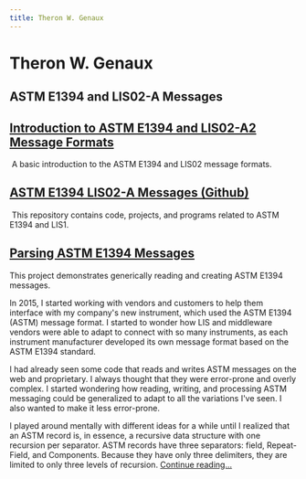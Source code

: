 ```yaml
---
title: Theron W. Genaux
---
```


# Theron W. Genaux

## ASTM E1394 and LIS02-A Messages

## [Introduction to ASTM E1394 and LIS02-A2 Message Formats](https://twgenaux.github.io/MessageFormats/MessageFormats)

​	A basic introduction to the ASTM E1394 and LIS02 message formats.

## [ASTM E1394 LIS02-A Messages (Github)](https://github.com/twgenaux/tgenaux-ASTM-LIS) 

​	This repository contains code, projects, and programs related to ASTM E1394 and LIS1.

## [Parsing ASTM E1394 Messages](https://twgenaux.github.io/ASTME1394MessagParsing/ASTME1394MessagParsing)  

This project demonstrates generically reading and creating ASTM  E1394 messages. 

In 2015, I started working with vendors and customers to help them interface with my company's new instrument, which used the ASTM E1394 (ASTM) message format. I started to wonder how LIS and middleware vendors were able to adapt to connect with so many instruments, as each instrument manufacturer developed its own message format based on the ASTM E1394 standard.

I had already seen some code that reads and writes ASTM messages on the web and proprietary. I always thought that they were error-prone and overly complex. I started wondering how reading, writing, and processing ASTM messaging could be generalized to adapt to all the variations I've seen. I also wanted to make it less error-prone.

I played around mentally with different ideas for a while until I realized that an ASTM record is, in essence, a recursive data structure with one recursion per separator. ASTM records have three separators: field, Repeat-Field, and Components. Because they have only three delimiters, they are limited to only three levels of recursion. [Continue reading...](https://twgenaux.github.io/ASTME1394MessagParsing/ASTME1394MessagParsing)    



